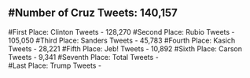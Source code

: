 #Number of Cruz Tweets: 140,157
---
#First Place: Clinton Tweets - 128,270
#Second Place: Rubio Tweets - 105,050
#Third Place: Sanders Tweets - 45,783
#Fourth Place: Kasich Tweets - 28,221
#Fifth Place: Jeb! Tweets - 10,892
#Sixth Place: Carson Tweets - 9,341
#Seventh Place: Total Tweets -  
#Last Place: Trump Tweets - 
